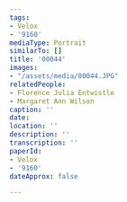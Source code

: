 ```yaml
---
tags: 
- Velox
- '9160'
mediaType: Portrait
similarTo: []
title: '00044'
images:
- "/assets/media/00044.JPG"
relatedPeople:
- Florence Julia Entwistle
- Margaret Ann Wilson
caption: ''
date: 
location: ''
description: ''
transcription: ''
paperId:
- Velox
- '9160'
dateApprox: false

---
```

